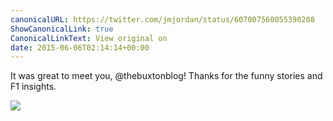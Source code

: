 ```yaml
---
canonicalURL: https://twitter.com/jmjordan/status/607007560055390208
ShowCanonicalLink: true
CanonicalLinkText: View original on
date: 2015-06-06T02:14:14+00:00
---
```

It was great to meet you, @thebuxtonblog! Thanks for the funny stories and F1 insights.

![](/images/607007560055390208-CGyGKIrUIAEuDOv.jpg)